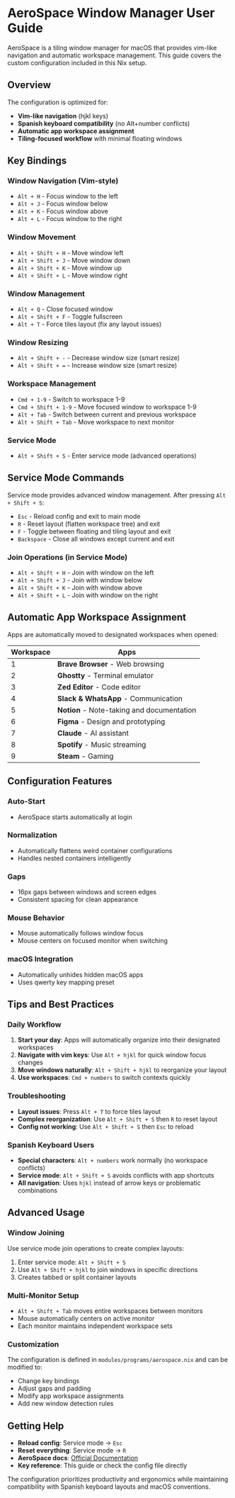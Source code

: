 # AeroSpace Window Manager User Guide

AeroSpace is a tiling window manager for macOS that provides vim-like navigation and automatic workspace management. This guide covers the custom configuration included in this Nix setup.

## Overview

The configuration is optimized for:
- **Vim-like navigation** (hjkl keys)
- **Spanish keyboard compatibility** (no Alt+number conflicts)
- **Automatic app workspace assignment**
- **Tiling-focused workflow** with minimal floating windows

## Key Bindings

### Window Navigation (Vim-style)
- `Alt + H` - Focus window to the left
- `Alt + J` - Focus window below
- `Alt + K` - Focus window above  
- `Alt + L` - Focus window to the right

### Window Movement
- `Alt + Shift + H` - Move window left
- `Alt + Shift + J` - Move window down
- `Alt + Shift + K` - Move window up
- `Alt + Shift + L` - Move window right

### Window Management
- `Alt + Q` - Close focused window
- `Alt + Shift + F` - Toggle fullscreen
- `Alt + T` - Force tiles layout (fix any layout issues)

### Window Resizing
- `Alt + Shift + -` - Decrease window size (smart resize)
- `Alt + Shift + =` - Increase window size (smart resize)

### Workspace Management
- `Cmd + 1-9` - Switch to workspace 1-9
- `Cmd + Shift + 1-9` - Move focused window to workspace 1-9
- `Alt + Tab` - Switch between current and previous workspace
- `Alt + Shift + Tab` - Move workspace to next monitor

### Service Mode
- `Alt + Shift + S` - Enter service mode (advanced operations)

## Service Mode Commands

Service mode provides advanced window management. After pressing `Alt + Shift + S`:

- `Esc` - Reload config and exit to main mode
- `R` - Reset layout (flatten workspace tree) and exit
- `F` - Toggle between floating and tiling layout and exit
- `Backspace` - Close all windows except current and exit

### Join Operations (in Service Mode)
- `Alt + Shift + H` - Join with window on the left
- `Alt + Shift + J` - Join with window below
- `Alt + Shift + K` - Join with window above
- `Alt + Shift + L` - Join with window on the right

## Automatic App Workspace Assignment

Apps are automatically moved to designated workspaces when opened:

| Workspace | Apps |
|-----------|------|
| 1 | **Brave Browser** - Web browsing |
| 2 | **Ghostty** - Terminal emulator |
| 3 | **Zed Editor** - Code editor |
| 4 | **Slack & WhatsApp** - Communication |
| 5 | **Notion** - Note-taking and documentation |
| 6 | **Figma** - Design and prototyping |
| 7 | **Claude** - AI assistant |
| 8 | **Spotify** - Music streaming |
| 9 | **Steam** - Gaming |

## Configuration Features

### Auto-Start
- AeroSpace starts automatically at login

### Normalization
- Automatically flattens weird container configurations
- Handles nested containers intelligently

### Gaps
- 16px gaps between windows and screen edges
- Consistent spacing for clean appearance

### Mouse Behavior
- Mouse automatically follows window focus
- Mouse centers on focused monitor when switching

### macOS Integration
- Automatically unhides hidden macOS apps
- Uses qwerty key mapping preset

## Tips and Best Practices

### Daily Workflow
1. **Start your day**: Apps will automatically organize into their designated workspaces
2. **Navigate with vim keys**: Use `Alt + hjkl` for quick window focus changes
3. **Move windows naturally**: `Alt + Shift + hjkl` to reorganize your layout
4. **Use workspaces**: `Cmd + numbers` to switch contexts quickly

### Troubleshooting
- **Layout issues**: Press `Alt + T` to force tiles layout
- **Complex reorganization**: Use `Alt + Shift + S` then `R` to reset layout
- **Config not working**: Use `Alt + Shift + S` then `Esc` to reload

### Spanish Keyboard Users
- **Special characters**: `Alt + numbers` work normally (no workspace conflicts)
- **Service mode**: `Alt + Shift + S` avoids conflicts with app shortcuts
- **All navigation**: Uses `hjkl` instead of arrow keys or problematic combinations

## Advanced Usage

### Window Joining
Use service mode join operations to create complex layouts:
1. Enter service mode: `Alt + Shift + S`
2. Use `Alt + Shift + hjkl` to join windows in specific directions
3. Creates tabbed or split container layouts

### Multi-Monitor Setup
- `Alt + Shift + Tab` moves entire workspaces between monitors
- Mouse automatically centers on active monitor
- Each monitor maintains independent workspace sets

### Customization
The configuration is defined in `modules/programs/aerospace.nix` and can be modified to:
- Change key bindings
- Adjust gaps and padding
- Modify app workspace assignments
- Add new window detection rules

## Getting Help

- **Reload config**: Service mode → `Esc`
- **Reset everything**: Service mode → `R` 
- **AeroSpace docs**: [Official Documentation](https://nikitabobko.github.io/AeroSpace/)
- **Key reference**: This guide or check the config file directly

The configuration prioritizes productivity and ergonomics while maintaining compatibility with Spanish keyboard layouts and macOS conventions.
